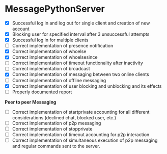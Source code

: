 # MessagePythonServer
- [x] Successful log in and log out for single client and creation of new account
- [x] Blocking user for specified interval after 3 unsuccessful attempts 
- [x] Successful log in for multiple clients
- [ ] Correct implementation of presence notification
- [x] Correct implementation of whoelse
- [x] Correct implementation of whoelsesince
- [ ] Correct implementation of timeout functionality after inactivity
- [ ] Correct implementation of broadcast
- [x] Correct implementation of messaging between two online clients
- [ ] Correct implementation of offline messaging
- [x] Correct implementation of user blocking and unblocking and its effects
- [ ] Properly documented report 

**Peer to peer Messaging**

- [ ] Correct implementation of startprivate accounting for all different
considerations (declined chat, blocked user, etc.)
- [ ] Correct implementation of p2p messaging
- [ ] Correct implementation of stopprivate
- [ ] Correct implementation of timeout accounting for p2p interaction
- [ ] Correct implementation of simultaneous execution of p2p messaging
and regular commands sent to the server.
